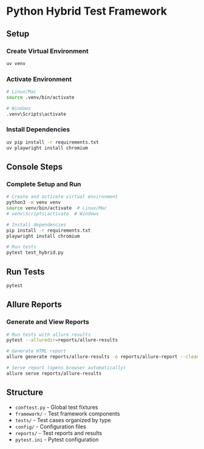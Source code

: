 # Python Hybrid Test Framework

## Setup

### Create Virtual Environment
```bash
uv venv
```

### Activate Environment
```bash
# Linux/Mac
source .venv/bin/activate

# Windows
.venv\Scripts\activate
```

### Install Dependencies
```bash
uv pip install -r requirements.txt
uv playwright install chromium
```

## Console Steps

### Complete Setup and Run
```bash
# Create and activate virtual environment
python3 -m venv venv
source venv/bin/activate  # Linux/Mac
# venv\Scripts\activate  # Windows

# Install dependencies
pip install -r requirements.txt
playwright install chromium

# Run tests
pytest test_hybrid.py
```

## Run Tests
```bash
pytest
```

## Allure Reports

### Generate and View Reports
```bash
# Run tests with allure results
pytest --alluredir=reports/allure-results

# Generate HTML report
allure generate reports/allure-results -o reports/allure-report --clean

# Serve report (opens browser automatically)
allure serve reports/allure-results
```

## Structure
- `conftest.py` - Global test fixtures
- `framework/` - Test framework components
- `tests/` - Test cases organized by type
- `config/` - Configuration files
- `reports/` - Test reports and results
- `pytest.ini` - Pytest configuration